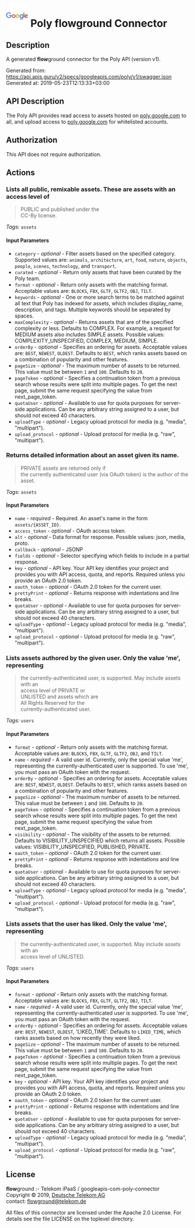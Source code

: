 # ![LOGO](logo.png) Poly **flow**ground Connector

## Description

A generated **flow**ground connector for the Poly API (version v1).

Generated from: https://api.apis.guru/v2/specs/googleapis.com/poly/v1/swagger.json<br/>
Generated at: 2019-05-23T12:13:33+03:00

## API Description

The Poly API provides read access to assets hosted on <a href="https://poly.google.com">poly.google.com</a> to all, and upload access to <a href="https://poly.google.com">poly.google.com</a> for whitelisted accounts.


## Authorization

This API does not require authorization.

## Actions

### Lists all public, remixable assets. These are assets with an access level of<br/>
> PUBLIC and published under the<br/>
> CC-By license.

*Tags:* `assets`

#### Input Parameters
* `category` - _optional_ - Filter assets based on the specified category. Supported values are:
`animals`, `architecture`, `art`, `food`, `nature`, `objects`, `people`, `scenes`,
`technology`, and `transport`.
* `curated` - _optional_ - Return only assets that have been curated by the Poly team.
* `format` - _optional_ - Return only assets with the matching format. Acceptable values are:
`BLOCKS`, `FBX`, `GLTF`, `GLTF2`, `OBJ`, `TILT`.
* `keywords` - _optional_ - One or more search terms to be matched against all text that Poly has
indexed for assets, which includes display_name,
description, and tags. Multiple keywords should be
separated by spaces.
* `maxComplexity` - _optional_ - Returns assets that are of the specified complexity or less. Defaults to
COMPLEX. For example, a request for
MEDIUM assets also includes
SIMPLE assets.
    Possible values: COMPLEXITY_UNSPECIFIED, COMPLEX, MEDIUM, SIMPLE.
* `orderBy` - _optional_ - Specifies an ordering for assets. Acceptable values are:
`BEST`, `NEWEST`, `OLDEST`. Defaults to `BEST`, which ranks assets
based on a combination of popularity and other features.
* `pageSize` - _optional_ - The maximum number of assets to be returned. This value must be between `1`
and `100`. Defaults to `20`.
* `pageToken` - _optional_ - Specifies a continuation token from a previous search whose results were
split into multiple pages. To get the next page, submit the same request
specifying the value from next_page_token.
* `quotaUser` - _optional_ - Available to use for quota purposes for server-side applications. Can be any arbitrary string assigned to a user, but should not exceed 40 characters.
* `uploadType` - _optional_ - Legacy upload protocol for media (e.g. "media", "multipart").
* `upload_protocol` - _optional_ - Upload protocol for media (e.g. "raw", "multipart").

### Returns detailed information about an asset given its name.<br/>
> PRIVATE assets are returned only if<br/>
>  the currently authenticated user (via OAuth token) is the author of the asset.

*Tags:* `assets`

#### Input Parameters
* `name` - _required_ - Required. An asset's name in the form `assets/{ASSET_ID}`.
* `access_token` - _optional_ - OAuth access token.
* `alt` - _optional_ - Data format for response.
    Possible values: json, media, proto.
* `callback` - _optional_ - JSONP
* `fields` - _optional_ - Selector specifying which fields to include in a partial response.
* `key` - _optional_ - API key. Your API key identifies your project and provides you with API access, quota, and reports. Required unless you provide an OAuth 2.0 token.
* `oauth_token` - _optional_ - OAuth 2.0 token for the current user.
* `prettyPrint` - _optional_ - Returns response with indentations and line breaks.
* `quotaUser` - _optional_ - Available to use for quota purposes for server-side applications. Can be any arbitrary string assigned to a user, but should not exceed 40 characters.
* `uploadType` - _optional_ - Legacy upload protocol for media (e.g. "media", "multipart").
* `upload_protocol` - _optional_ - Upload protocol for media (e.g. "raw", "multipart").

### Lists assets authored by the given user. Only the value 'me', representing<br/>
> the currently-authenticated user, is supported. May include assets with an<br/>
> access level of PRIVATE or<br/>
> UNLISTED and assets which are<br/>
> All Rights Reserved for the<br/>
> currently-authenticated user.

*Tags:* `users`

#### Input Parameters
* `format` - _optional_ - Return only assets with the matching format. Acceptable values are:
`BLOCKS`, `FBX`, `GLTF`, `GLTF2`, `OBJ`, and `TILT`.
* `name` - _required_ - A valid user id. Currently, only the special value 'me', representing the
currently-authenticated user is supported. To use 'me', you must pass
an OAuth token with the request.
* `orderBy` - _optional_ - Specifies an ordering for assets. Acceptable values are:
`BEST`, `NEWEST`, `OLDEST`. Defaults to `BEST`, which ranks assets
based on a combination of popularity and other features.
* `pageSize` - _optional_ - The maximum number of assets to be returned. This value must be between `1`
and `100`. Defaults to `20`.
* `pageToken` - _optional_ - Specifies a continuation token from a previous search whose results were
split into multiple pages. To get the next page, submit the same request
specifying the value from
next_page_token.
* `visibility` - _optional_ - The visibility of the assets to be returned.
Defaults to VISIBILITY_UNSPECIFIED which returns all assets.
    Possible values: VISIBILITY_UNSPECIFIED, PUBLISHED, PRIVATE.
* `oauth_token` - _optional_ - OAuth 2.0 token for the current user.
* `prettyPrint` - _optional_ - Returns response with indentations and line breaks.
* `quotaUser` - _optional_ - Available to use for quota purposes for server-side applications. Can be any arbitrary string assigned to a user, but should not exceed 40 characters.
* `uploadType` - _optional_ - Legacy upload protocol for media (e.g. "media", "multipart").
* `upload_protocol` - _optional_ - Upload protocol for media (e.g. "raw", "multipart").

### Lists assets that the user has liked. Only the value 'me', representing<br/>
> the currently-authenticated user, is supported. May include assets with an<br/>
> access level of UNLISTED.

*Tags:* `users`

#### Input Parameters
* `format` - _optional_ - Return only assets with the matching format. Acceptable values are:
`BLOCKS`, `FBX`, `GLTF`, `GLTF2`, `OBJ`, `TILT`.
* `name` - _required_ - A valid user id. Currently, only the special value 'me', representing the
currently-authenticated user is supported. To use 'me', you must pass
an OAuth token with the request.
* `orderBy` - _optional_ - Specifies an ordering for assets. Acceptable values are:
`BEST`, `NEWEST`, `OLDEST`, 'LIKED_TIME'. Defaults to `LIKED_TIME`, which
ranks assets based on how recently they were liked.
* `pageSize` - _optional_ - The maximum number of assets to be returned. This value must be between `1`
and `100`. Defaults to `20`.
* `pageToken` - _optional_ - Specifies a continuation token from a previous search whose results were
split into multiple pages. To get the next page, submit the same request
specifying the value from
next_page_token.
* `key` - _optional_ - API key. Your API key identifies your project and provides you with API access, quota, and reports. Required unless you provide an OAuth 2.0 token.
* `oauth_token` - _optional_ - OAuth 2.0 token for the current user.
* `prettyPrint` - _optional_ - Returns response with indentations and line breaks.
* `quotaUser` - _optional_ - Available to use for quota purposes for server-side applications. Can be any arbitrary string assigned to a user, but should not exceed 40 characters.
* `uploadType` - _optional_ - Legacy upload protocol for media (e.g. "media", "multipart").
* `upload_protocol` - _optional_ - Upload protocol for media (e.g. "raw", "multipart").

## License

**flow**ground :- Telekom iPaaS / googleapis-com-poly-connector<br/>
Copyright © 2019, [Deutsche Telekom AG](https://www.telekom.de)<br/>
contact: flowground@telekom.de

All files of this connector are licensed under the Apache 2.0 License. For details
see the file LICENSE on the toplevel directory.

